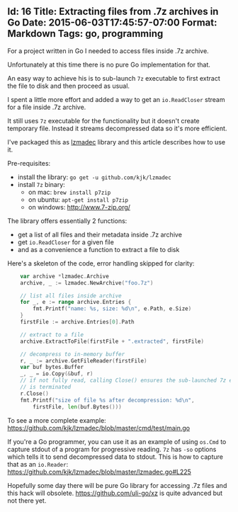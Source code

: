 Id: 16
Title: Extracting files from .7z archives in Go
Date: 2015-06-03T17:45:57-07:00
Format: Markdown
Tags: go, programming
--------------
For a project written in Go I needed to access files inside .7z archive.

Unfortunately at this time there is no pure Go implementation for that.

An easy way to achieve his is to sub-launch `7z` executable to first extract the file to disk and then proceed as usual.

I spent a little more effort and added a way to get an `io.ReadCloser` stream for a file inside .7z archive.

It still uses `7z` executable for the functionality but it doesn't create temporary file. Instead it streams decompressed data so it's more efficient.

I've packaged this as [lzmadec](https://github.com/kjk/lzmadec) library and this article describes how to use it.

Pre-requisites:

* install the library: `go get -u github.com/kjk/lzmadec`
* install `7z` binary:
	* on mac: `brew install p7zip`
	* on ubuntu: `apt-get install p7zip`
	* on windows: http://www.7-zip.org/

The library offers essentially 2 functions:

* get a list of all files and their metadata inside .7z archive
* get `io.ReadCloser` for a given file
* and as a convenience a function to extract a file to disk

Here's a skeleton of the code, error handling skipped for  clarity:

```go
	var archive *lzmadec.Archive
	archive, _ := lzmadec.NewArchive("foo.7z")

	// list all files inside archive
	for _, e := range archive.Entries {
		fmt.Printf("name: %s, size: %d\n", e.Path, e.Size)
	}
	firstFile := archive.Entries[0].Path

	// extract to a file
	archive.ExtractToFile(firstFile + ".extracted", firstFile)

	// decompress to in-memory buffer
	r, _ := archive.GetFileReader(firstFile)
	var buf bytes.Buffer
	_, _ = io.Copy(&buf, r)
	// if not fully read, calling Close() ensures the sub-launched 7z executable
	// is terminated
	r.Close()
	fmt.Printf("size of file %s after decompression: %d\n",
		firstFile, len(buf.Bytes()))
```

To see a more complete example: https://github.com/kjk/lzmadec/blob/master/cmd/test/main.go

If you're a Go programmer, you can use it as an example of using `os.Cmd` to capture stdout of a program for progressive reading. `7z` has `-so` options which tells it to send decompressed data to stdout. This is how to capture that as an `io.Reader`: https://github.com/kjk/lzmadec/blob/master/lzmadec.go#L225

Hopefully some day there will be pure Go library for accessing .7z files and this hack will obsolete. https://github.com/uli-go/xz is quite advanced but not there yet.
